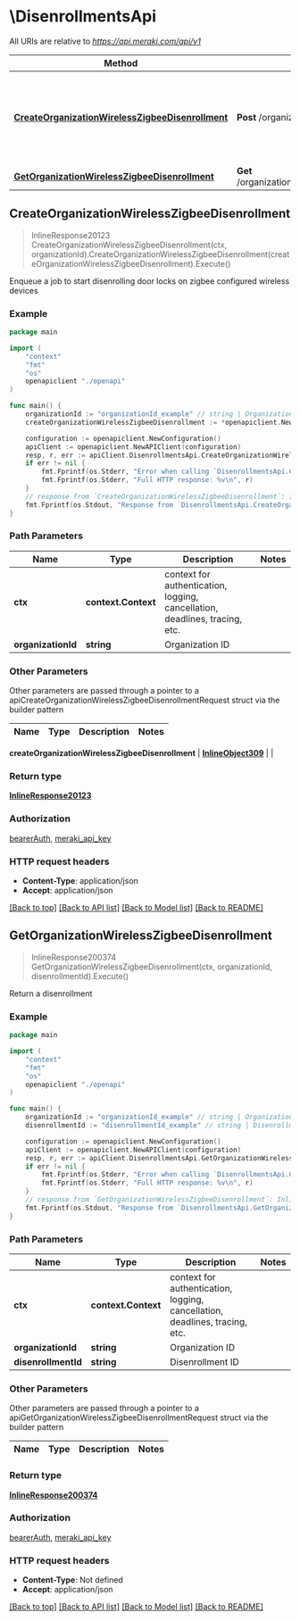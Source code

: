 # \DisenrollmentsApi

All URIs are relative to *https://api.meraki.com/api/v1*

Method | HTTP request | Description
------------- | ------------- | -------------
[**CreateOrganizationWirelessZigbeeDisenrollment**](DisenrollmentsApi.md#CreateOrganizationWirelessZigbeeDisenrollment) | **Post** /organizations/{organizationId}/wireless/zigbee/disenrollments | Enqueue a job to start disenrolling door locks on zigbee configured wireless devices
[**GetOrganizationWirelessZigbeeDisenrollment**](DisenrollmentsApi.md#GetOrganizationWirelessZigbeeDisenrollment) | **Get** /organizations/{organizationId}/wireless/zigbee/disenrollments/{disenrollmentId} | Return a disenrollment



## CreateOrganizationWirelessZigbeeDisenrollment

> InlineResponse20123 CreateOrganizationWirelessZigbeeDisenrollment(ctx, organizationId).CreateOrganizationWirelessZigbeeDisenrollment(createOrganizationWirelessZigbeeDisenrollment).Execute()

Enqueue a job to start disenrolling door locks on zigbee configured wireless devices



### Example

```go
package main

import (
    "context"
    "fmt"
    "os"
    openapiclient "./openapi"
)

func main() {
    organizationId := "organizationId_example" // string | Organization ID
    createOrganizationWirelessZigbeeDisenrollment := *openapiclient.NewInlineObject309() // InlineObject309 |  (optional)

    configuration := openapiclient.NewConfiguration()
    apiClient := openapiclient.NewAPIClient(configuration)
    resp, r, err := apiClient.DisenrollmentsApi.CreateOrganizationWirelessZigbeeDisenrollment(context.Background(), organizationId).CreateOrganizationWirelessZigbeeDisenrollment(createOrganizationWirelessZigbeeDisenrollment).Execute()
    if err != nil {
        fmt.Fprintf(os.Stderr, "Error when calling `DisenrollmentsApi.CreateOrganizationWirelessZigbeeDisenrollment``: %v\n", err)
        fmt.Fprintf(os.Stderr, "Full HTTP response: %v\n", r)
    }
    // response from `CreateOrganizationWirelessZigbeeDisenrollment`: InlineResponse20123
    fmt.Fprintf(os.Stdout, "Response from `DisenrollmentsApi.CreateOrganizationWirelessZigbeeDisenrollment`: %v\n", resp)
}
```

### Path Parameters


Name | Type | Description  | Notes
------------- | ------------- | ------------- | -------------
**ctx** | **context.Context** | context for authentication, logging, cancellation, deadlines, tracing, etc.
**organizationId** | **string** | Organization ID | 

### Other Parameters

Other parameters are passed through a pointer to a apiCreateOrganizationWirelessZigbeeDisenrollmentRequest struct via the builder pattern


Name | Type | Description  | Notes
------------- | ------------- | ------------- | -------------

 **createOrganizationWirelessZigbeeDisenrollment** | [**InlineObject309**](InlineObject309.md) |  | 

### Return type

[**InlineResponse20123**](InlineResponse20123.md)

### Authorization

[bearerAuth](../README.md#bearerAuth), [meraki_api_key](../README.md#meraki_api_key)

### HTTP request headers

- **Content-Type**: application/json
- **Accept**: application/json

[[Back to top]](#) [[Back to API list]](../README.md#documentation-for-api-endpoints)
[[Back to Model list]](../README.md#documentation-for-models)
[[Back to README]](../README.md)


## GetOrganizationWirelessZigbeeDisenrollment

> InlineResponse200374 GetOrganizationWirelessZigbeeDisenrollment(ctx, organizationId, disenrollmentId).Execute()

Return a disenrollment



### Example

```go
package main

import (
    "context"
    "fmt"
    "os"
    openapiclient "./openapi"
)

func main() {
    organizationId := "organizationId_example" // string | Organization ID
    disenrollmentId := "disenrollmentId_example" // string | Disenrollment ID

    configuration := openapiclient.NewConfiguration()
    apiClient := openapiclient.NewAPIClient(configuration)
    resp, r, err := apiClient.DisenrollmentsApi.GetOrganizationWirelessZigbeeDisenrollment(context.Background(), organizationId, disenrollmentId).Execute()
    if err != nil {
        fmt.Fprintf(os.Stderr, "Error when calling `DisenrollmentsApi.GetOrganizationWirelessZigbeeDisenrollment``: %v\n", err)
        fmt.Fprintf(os.Stderr, "Full HTTP response: %v\n", r)
    }
    // response from `GetOrganizationWirelessZigbeeDisenrollment`: InlineResponse200374
    fmt.Fprintf(os.Stdout, "Response from `DisenrollmentsApi.GetOrganizationWirelessZigbeeDisenrollment`: %v\n", resp)
}
```

### Path Parameters


Name | Type | Description  | Notes
------------- | ------------- | ------------- | -------------
**ctx** | **context.Context** | context for authentication, logging, cancellation, deadlines, tracing, etc.
**organizationId** | **string** | Organization ID | 
**disenrollmentId** | **string** | Disenrollment ID | 

### Other Parameters

Other parameters are passed through a pointer to a apiGetOrganizationWirelessZigbeeDisenrollmentRequest struct via the builder pattern


Name | Type | Description  | Notes
------------- | ------------- | ------------- | -------------



### Return type

[**InlineResponse200374**](InlineResponse200374.md)

### Authorization

[bearerAuth](../README.md#bearerAuth), [meraki_api_key](../README.md#meraki_api_key)

### HTTP request headers

- **Content-Type**: Not defined
- **Accept**: application/json

[[Back to top]](#) [[Back to API list]](../README.md#documentation-for-api-endpoints)
[[Back to Model list]](../README.md#documentation-for-models)
[[Back to README]](../README.md)

